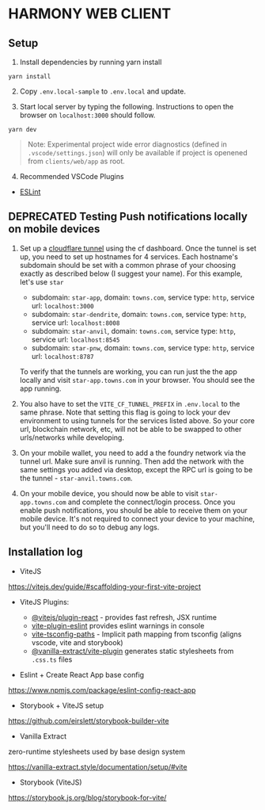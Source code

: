 # HARMONY WEB CLIENT

## Setup

1. Install dependencies by running yarn install

```
yarn install
```

2. Copy `.env.local-sample` to `.env.local` and update.

3. Start local server by typing the following. Instructions to open the browser
   on `localhost:3000` should follow.

```
yarn dev
```

> Note: Experimental project wide error diagnostics (defined in
> `.vscode/settings.json`) will only be available if project is openened from
> `clients/web/app` as root.

4. Recommended VSCode Plugins

- [ESLint](https://marketplace.visualstudio.com/items?itemName=dbaeumer.vscode-eslint)

## DEPRECATED Testing Push notifications locally on mobile devices

1. Set up a [cloudflare tunnel](https://developers.cloudflare.com/cloudflare-one/connections/connect-networks/install-and-setup/tunnel-guide/remote/) using the cf dashboard. Once the tunnel is set up, you need to set up hostnames for 4 services. Each hostname's subdomain should be set with a common phrase of your choosing exactly as described below (I suggest your name). For this example, let's use `star`

   - subdomain: `star-app`, domain: `towns.com`, service type: `http`, service url: `localhost:3000`
   - subdomain: `star-dendrite`, domain: `towns.com`, service type: `http`, service url: `localhost:8008`
   - subdomain: `star-anvil`, domain: `towns.com`, service type: `http`, service url: `localhost:8545`
   - subdomain: `star-pnw`, domain: `towns.com`, service type: `http`, service url: `localhost:8787`

   To verify that the tunnels are working, you can run just the the app locally and visit `star-app.towns.com` in your browser. You should see the app running.

2. You also have to set the `VITE_CF_TUNNEL_PREFIX` in `.env.local` to the same phrase. Note that setting this flag is going to lock your dev environment to using tunnels for the services listed above. So your core url, blockchain network, etc, will not be able to be swapped to other urls/networks while developing.
3. On your mobile wallet, you need to add a the foundry network via the tunnel url. Make sure anvil is running. Then add the network with the same settings you added via desktop, except the RPC url is going to be the tunnel - `star-anvil.towns.com`.
4. On your mobile device, you should now be able to visit `star-app.towns.com` and complete the connect/login process. Once you enable push notifications, you should be able to receive them on your mobile device. It's not required to connect your device to your machine, but you'll need to do so to debug any logs.

## Installation log

- ViteJS

https://vitejs.dev/guide/#scaffolding-your-first-vite-project

- ViteJS Plugins:

  - [@vitejs/plugin-react](https://www.npmjs.com/package/@vitejs/plugin-react) -
    provides fast refresh, JSX runtime
  - [vite-plugin-eslint](https://www.npmjs.com/package/vite-plugin-eslint)
    provides eslint warnings in console
  - [vite-tsconfig-paths](https://www.npmjs.com/package/vite-tsconfig-paths) -
    Implicit path mapping from tsconfig (aligns vscode, vite and storybook)
  - [@vanilla-extract/vite-plugin](https://www.npmjs.com/package/@vanilla-extract/vite-plugin)
    generates static stylesheets from `.css.ts` files

- Eslint + Create React App base config

https://www.npmjs.com/package/eslint-config-react-app

- Storybook + ViteJS setup

https://github.com/eirslett/storybook-builder-vite

- Vanilla Extract

zero-runtime stylesheets used by base design system

https://vanilla-extract.style/documentation/setup/#vite

- Storybook (ViteJS)

https://storybook.js.org/blog/storybook-for-vite/
